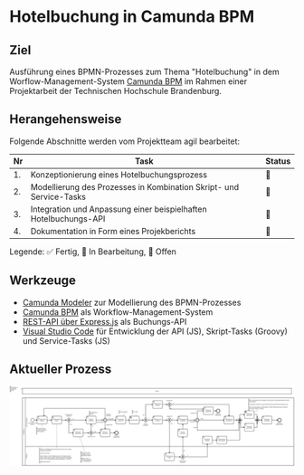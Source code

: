 # Hotelbuchung in Camunda BPM
## Ziel
Ausführung eines BPMN-Prozesses zum Thema "Hotelbuchung" in dem Worflow-Management-System [Camunda BPM](https://camunda.com/products/) im Rahmen einer Projektarbeit der Technischen Hochschule Brandenburg. 

## Herangehensweise
Folgende Abschnitte werden vom Projektteam agil bearbeitet:

| Nr | Task | Status |
|----|------|------|
|1.    |Konzeptionierung eines Hotelbuchungsprozess      |🔁    |
|2.   |Modellierung des Prozesses in Kombination Skript- und Service-Tasks      |🔁      |
|3.    |Integration und Anpassung einer beispielhaften Hotelbuchungs-API      |🔁      |
|4.    |Dokumentation in Form eines Projekberichts      |🔴      |

Legende: ✅ Fertig, 🔁 In Bearbeitung, 🔴 Offen

## Werkzeuge
- [Camunda Modeler](https://camunda.com/download/modeler/) zur Modellierung des BPMN-Prozesses
- [Camunda BPM](https://camunda.com/download/) als Workflow-Management-System
- [REST-API über Express.js](https://expressjs.com/de/) als Buchungs-API
- [Visual Studio Code](https://code.visualstudio.com/) für Entwicklung der API (JS), Skript-Tasks (Groovy) und Service-Tasks (JS)

## Aktueller Prozess
![example1](./img/current_version.png)
